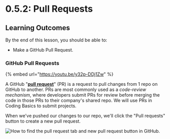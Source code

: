 # 0.5.2: Pull Requests

## Learning Outcomes

By the end of this lesson, you should be able to:

- Make a GitHub Pull Request.

### GitHub Pull Requests

{% embed url="https://youtu.be/y32p-DDj1Zw" %}

A GitHub "[**pull request**](https://docs.github.com/en/free-pro-team@latest/github/collaborating-with-issues-and-pull-requests/about-pull-requests)" (PR) is a request to pull changes from 1 repo on GitHub to another. PRs are most commonly used as a _code-review mechanism_, where developers submit PRs for review before merging the code in those PRs to their company's shared repo. We will use PRs in Coding Basics to submit projects.

When we've pushed our changes to our repo, we'll click the "Pull requests" button to create a new pull request.

![How to find the pull request tab and new pull request button in GitHub.](<../../0-foundations/.gitbook/assets/screen-shot-2020-08-19-at-10.23.25-pm%20(1).png>)
